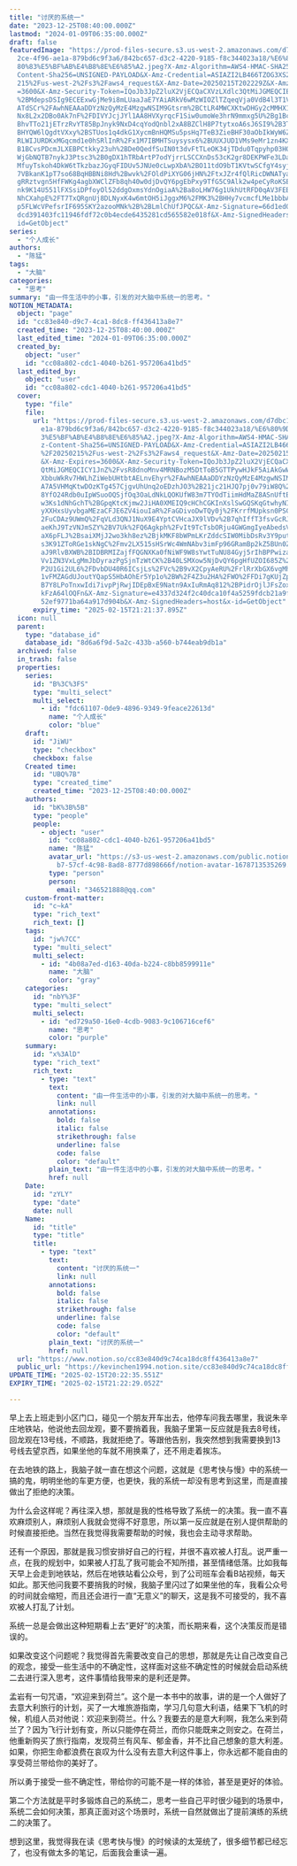```yaml
---
title: "讨厌的系统一"
date: "2023-12-25T08:40:00.000Z"
lastmod: "2024-01-09T06:35:00.000Z"
draft: false
featuredImage: "https://prod-files-secure.s3.us-west-2.amazonaws.com/d7dbc101-8\
  2ce-4f96-ae1a-879bd6c9f3a6/842bc657-d3c2-4220-9185-f8c344023a18/%E6%80%9D%E8%\
  80%83%E5%BF%AB%E4%B8%8E%E6%85%A2.jpeg?X-Amz-Algorithm=AWS4-HMAC-SHA256&X-Amz-\
  Content-Sha256=UNSIGNED-PAYLOAD&X-Amz-Credential=ASIAZI2LB466TZOG3XS2%2F20250\
  215%2Fus-west-2%2Fs3%2Faws4_request&X-Amz-Date=20250215T202229Z&X-Amz-Expires\
  =3600&X-Amz-Security-Token=IQoJb3JpZ2luX2VjECQaCXVzLXdlc3QtMiJGMEQCIEXmlbzy67\
  %2BMdepsDSIg9ECEExwGjMe9i8mLUaaJaE7YAiARkV6wMzWIOZlTZqeqVja0VdB4l3T1Vvk1iwpa0\
  ATdSCr%2FAwhNEAAaDDYzNzQyMzE4MzgwNSIM9Gtsrm%2BCtLR4MWCXKtwDHGy2cMMHX1BiZhtTK8\
  Nx8L2x2DBo0Ak7nF%2FDIVYJcjJYl1AA8HVXyrqcF1Siw0umoWe3hrN9mmxg5U%2Bg1BcolrcPB%2\
  BhvTTo21jETrzRvYT85BpJnyk9NxD4cqYodQnbl2xA8BZClH8P7tytxoA6sJ6SI9%2B3TBAxW7S%2\
  BHYQW6lQgdtVXxy%2BSTUos1q4dkG1XycmBnHQMSu5psHq7TeB3ZieBHF30aObIkWyW6Zhn3w2faM\
  RLWIJURDKxMGqcmd1e0hSRlInR%2Fx1M7IBMHTSuysysx6%2BUUXJUD1VMs9eMr1zn4KXZwxzjCWA\
  B1BCvsPDcmJLXEBPCtkky23uh%2BDe0QedfSuIN0t3dvFtTLeOK34jTDdu0Tqpyhp03H0CAts3dPA\
  WjGbNQTB7nykJ3Ptsc3%2B0gDX1hTRbArtP7odYjrrLSCCXnDs53cK2gr8DEKPWFe3LDaF%2BkXj4\
  MfuyTskoh4DkW6tTkzbazJGyqFIDUv5JNUe0cLwpXbA%2BO11tdO9bT1KVtwSCfgY4syjhixi2m8V\
  7VBkanK1pT7so68BqHBBNi8Hd%2Bwvk%2FOldPiXYG06jHN%2FtxJZr4fQlRicDWNATyaydPqaoym\
  gRRztvgn5HfFWKg4agbXWClZFb8qh40w0djDvQY6pgEbPxy9TfG5C9Alk2w4peCyRoKSEPWfkKeyF\
  nk9K14U551lFXSsiDPfoyOl52ddgOxmsYdnOgiaA%2Ba8oLHW76g1UkhUtRFD0qAV3FEBKP4fdkev\
  NhCXahpE%2FT7TxQRgnUj8DLNyxK4w6mtOH5iJggxM6%2FMK3%2BHHy7vcmcfLMe1bbbACAq3SzjA\
  p5FLWcVPefsrIF695SKY2azooMNk%2B%2BLmlChUfJPQC&X-Amz-Signature=66d1ed035fe5c9e\
  dcd391403fc11946fdf72c0b4ecde6435281cd565582e018f&X-Amz-SignedHeaders=host&x-\
  id=GetObject"
series:
  - "个人成长"
authors:
  - "陈猛"
tags:
  - "大脑"
categories:
  - "思考"
summary: "由一件生活中的小事，引发的对大脑中系统一的思考。"
NOTION_METADATA:
  object: "page"
  id: "cc83e840-d9c7-4ca1-8dc8-ff436413a8e7"
  created_time: "2023-12-25T08:40:00.000Z"
  last_edited_time: "2024-01-09T06:35:00.000Z"
  created_by:
    object: "user"
    id: "cc08a802-cdc1-4040-b261-957206a41bd5"
  last_edited_by:
    object: "user"
    id: "cc08a802-cdc1-4040-b261-957206a41bd5"
  cover:
    type: "file"
    file:
      url: "https://prod-files-secure.s3.us-west-2.amazonaws.com/d7dbc101-82ce-4f96-a\
        e1a-879bd6c9f3a6/842bc657-d3c2-4220-9185-f8c344023a18/%E6%80%9D%E8%80%8\
        3%E5%BF%AB%E4%B8%8E%E6%85%A2.jpeg?X-Amz-Algorithm=AWS4-HMAC-SHA256&X-Am\
        z-Content-Sha256=UNSIGNED-PAYLOAD&X-Amz-Credential=ASIAZI2LB466VWYURMQP\
        %2F20250215%2Fus-west-2%2Fs3%2Faws4_request&X-Amz-Date=20250215T202137Z\
        &X-Amz-Expires=3600&X-Amz-Security-Token=IQoJb3JpZ2luX2VjECQaCXVzLXdlc3\
        QtMiJGMEQCICY1JnZ%2FvsR8dnoMnv4MRNBozM5DtToB5GTTPywHJkF5AiAkGwWoNPoSQ5j\
        XbbuWkRv7HWLhZiWebUHtbtAELnvEhyr%2FAwhNEAAaDDYzNzQyMzE4MzgwNSIMJR7Yo38U\
        A7A5VHMqKtwDOzKTg457CjgvUhUnq2oEDzhJO3%2B21jc21HJQ7pj0v79iW8Q%2FeWXj0TI\
        8YfO24Rdb0uIpWSuoOQSjfOq3OaLdNkLQOKUfW83m7TYOdTiimHdMaZ8ASnUftB6w4tdVBc\
        w3Ks1dNhGchT%2BGpqKtcKjmw2JiHA0XMEIQ9cHChCGKInXslSwGQSKqGtwhyNI64d9q16b\
        yXXHxsUyvbgaMEzaCFJE6ZV4iouIaR%2FaGDivoDwTQy0j%2FKrrfMUpksn0PSCOtbZFN5%\
        2FuCDAz9UWmQ%2FqVLd3QNJ1NuX9E4YptCVHcaJX9lVDv%2B7qhIffT3fsvGcRJe3O5QVYZ\
        aeKhJ9TzVNJmSZY%2BV7Uk%2FQ6Agkph%2FvIt9TcTsbORju4GWGmgIyeAbedsV1NEUk8Zt\
        aX6pFLJ%2BsaiXMjJ2wo3kh8ez%2BjkMKF8bWPmLKrZddcSIW0MibDsRv3Y9putXEyxzgyn\
        s3K91ZToRGe1skNgC%2Fmv2LX515sHSrWc4WmNAbv3imFp96GRamBp2kZ5BUn0ZeDCmnZZo\
        aJ9RlvBXWB%2BIDBRMIZajfFQGNXKa0fNiWF9W8sYwtTuNU84Gyj5rIhBPPwiza2dtNHpk5\
        Vv1ZN3VxLgMmJbDyrazPgSjnTzWtCK%2B40LSMXow5NjDvQY6pgHfUZOI685Z%2Bn%2B1Ob\
        P2U1Gi2UL6%2FDvbDU40R6ICsjLs%2FVc%2B9vX2CpyAeRU%2FrlRrXbGX6vgMhIq6VUxBh\
        1vFMZAGdUJoutYQapS5HbAOhEr5Yp1o%2BW%2F4Z3u2HA%2FWO%2FFDi7gKUjZpd3Ifo4yu\
        B7Y8LPoTnxwIdi7ivpPjRwjIDEpBxE9Natn9AxIuRmAq812%2BPidrOjlJFsZoxX6FFECiN\
        kFzA64lOQFn&X-Amz-Signature=e4337d324f2c40dca10f4a5259fdcb21a9f88183f49\
        52ef9771ba64a917d904b&X-Amz-SignedHeaders=host&x-id=GetObject"
      expiry_time: "2025-02-15T21:21:37.895Z"
  icon: null
  parent:
    type: "database_id"
    database_id: "8d6a6f9d-5a2c-433b-a560-b744eab9db1a"
  archived: false
  in_trash: false
  properties:
    series:
      id: "B%3C%3FS"
      type: "multi_select"
      multi_select:
        - id: "fdc61107-0de9-4896-9349-9feace22613d"
          name: "个人成长"
          color: "blue"
    draft:
      id: "JiWU"
      type: "checkbox"
      checkbox: false
    Created time:
      id: "UBQ%7B"
      type: "created_time"
      created_time: "2023-12-25T08:40:00.000Z"
    authors:
      id: "bK%3B%5B"
      type: "people"
      people:
        - object: "user"
          id: "cc08a802-cdc1-4040-b261-957206a41bd5"
          name: "陈猛"
          avatar_url: "https://s3-us-west-2.amazonaws.com/public.notion-static.com/775523\
            b7-57cf-4c98-8ad8-8777d898666f/notion-avatar-1678713535269.png"
          type: "person"
          person:
            email: "346521888@qq.com"
    custom-front-matter:
      id: "c~kA"
      type: "rich_text"
      rich_text: []
    tags:
      id: "jw%7CC"
      type: "multi_select"
      multi_select:
        - id: "4b08a7ed-d163-40da-b224-c8bb8599911e"
          name: "大脑"
          color: "gray"
    categories:
      id: "nbY%3F"
      type: "multi_select"
      multi_select:
        - id: "ed729a50-16e0-4cdb-9083-9c106716cef6"
          name: "思考"
          color: "purple"
    summary:
      id: "x%3AlD"
      type: "rich_text"
      rich_text:
        - type: "text"
          text:
            content: "由一件生活中的小事，引发的对大脑中系统一的思考。"
            link: null
          annotations:
            bold: false
            italic: false
            strikethrough: false
            underline: false
            code: false
            color: "default"
          plain_text: "由一件生活中的小事，引发的对大脑中系统一的思考。"
          href: null
    Date:
      id: "zYLY"
      type: "date"
      date: null
    Name:
      id: "title"
      type: "title"
      title:
        - type: "text"
          text:
            content: "讨厌的系统一"
            link: null
          annotations:
            bold: false
            italic: false
            strikethrough: false
            underline: false
            code: false
            color: "default"
          plain_text: "讨厌的系统一"
          href: null
  url: "https://www.notion.so/cc83e840d9c74ca18dc8ff436413a8e7"
  public_url: "https://kevinchen1994.notion.site/cc83e840d9c74ca18dc8ff436413a8e7"
UPDATE_TIME: "2025-02-15T20:22:35.551Z"
EXPIRY_TIME: "2025-02-15T21:22:29.052Z"

---
```

<link rel="stylesheet" href="https://cdn.jsdelivr.net/npm/katex@0.16.2/dist/katex.min.css" integrity="sha384-bYdxxUwYipFNohQlHt0bjN/LCpueqWz13HufFEV1SUatKs1cm4L6fFgCi1jT643X" crossorigin="anonymous">


早上去上班走到小区门口，碰见一个朋友开车出去，他停车问我去哪里，我说朱辛庄地铁站，他说他去回龙观，要不要捎着我，我脑子里第一反应就是我去8号线，回龙观在13号线，不顺路，我就拒绝了。等跟他告别，我突然想到我需要换到13号线去望京西，如果坐他的车就不用换乘了，还不用走着挨冻。


在去地铁的路上，我脑子就一直在想这个问题，这就是《思考快与慢》中的系统一搞的鬼，明明坐他的车更方便，也更快，我的系统一却没有思考到这里，而是直接做出了拒绝的决策。


为什么会这样呢？再往深入想，那就是我的性格导致了系统一的决策。我一直不喜欢麻烦别人，麻烦别人我就会觉得不好意思，所以第一反应就是在别人提供帮助的时候直接拒绝。当然在我觉得我需要帮助的时候，我也会主动寻求帮助。


还有一个原因，那就是我习惯安排好自己的行程，并很不喜欢被人打乱。说严重一点，在我的规划中，如果被人打乱了我可能会不知所措，甚至情绪低落。比如我每天早上会走到地铁站，然后在地铁站看公众号，到了公司班车会看B站视频，每天如此。那天他问我要不要捎我的时候，我脑子里闪过了如果坐他的车，我看公众号的时间就会缩短，而且还会进行一直“无意义”的聊天，这是我不可接受的，我不喜欢被人打乱了计划。


系统一总是会做出这种短期看上去“更好”的决策，而长期来看，这个决策反而是错误的。


如果改变这个问题呢？我觉得首先需要改变自己的思想，那就是先让自己改变自己的观念，接受一些生活中的不确定性，这样面对这些不确定性的时候就会启动系统二去进行深入思考，这件事情给我带来的是利还是弊。


孟岩有一句咒语，“欢迎来到荷兰”。这个是一本书中的故事，讲的是一个人做好了去意大利旅行的计划，买了一大堆旅游指南，学习几句意大利语，结果下飞机的时候，机组人员对他说：欢迎来到荷兰。什么？我要去的是意大利啊，我怎么来到荷兰了？因为飞行计划有变，所以只能停在荷兰，而你只能既来之则安之。在荷兰，他重新购买了旅行指南，发现荷兰有风车、郁金香，并不比自己想象的意大利差。如果，你把生命都浪费在哀叹为什么没有去意大利这件事上，你永远都不能自由的享受荷兰带给你的美好了。


所以勇于接受一些不确定性，带给你的可能不是一样的体验，甚至是更好的体验。


第二个方法就是平时多锻炼自己的系统二，思考一些自己平时很少碰到的场景中，系统二会如何决策，那真正面对这个场景时，系统一自然就做出了提前演练的系统二的决策了。


想到这里，我觉得我在读《思考快与慢》的时候读的太笼统了，很多细节都已经忘了，也没有做太多的笔记，后面我会重读一遍。

